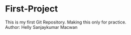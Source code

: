 # First-Project
This is my first Git Repository. Making this only for practice.
<br>
Author: Helly Sanjaykumar Macwan 
